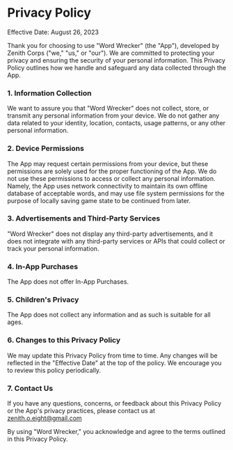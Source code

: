 # Privacy Policy

Effective Date: August 26, 2023

Thank you for choosing to use "Word Wrecker" (the "App"), developed by Zenith Corps ("we," "us," or "our"). We are committed to protecting your privacy and ensuring the security of your personal information. This Privacy Policy outlines how we handle and safeguard any data collected through the App.

### 1. Information Collection

We want to assure you that "Word Wrecker" does not collect, store, or transmit any personal information from your device. We do not gather any data related to your identity, location, contacts, usage patterns, or any other personal information.

### 2. Device Permissions

The App may request certain permissions from your device, but these permissions are solely used for the proper functioning of the App. We do not use these permissions to access or collect any personal information. Namely, the App uses network connectivity to maintain its own offline database of acceptable words, and may use file system permissions for the purpose of locally saving game state to be continued from later.

### 3. Advertisements and Third-Party Services

"Word Wrecker" does not display any third-party advertisements, and it does not integrate with any third-party services or APIs that could collect or track your personal information.

### 4. In-App Purchases

The App does not offer In-App Purchases.

### 5. Children's Privacy

The App does not collect any information and as such is suitable for all ages. 

### 6. Changes to this Privacy Policy

We may update this Privacy Policy from time to time. Any changes will be reflected in the "Effective Date" at the top of the policy. We encourage you to review this policy periodically.

### 7. Contact Us

If you have any questions, concerns, or feedback about this Privacy Policy or the App's privacy practices, please contact us at zenith.o.eight@gmail.com

By using "Word Wrecker," you acknowledge and agree to the terms outlined in this Privacy Policy.
